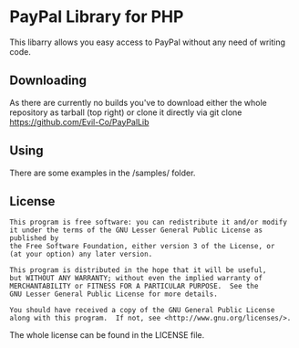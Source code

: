 # PayPal Library for PHP
This libarry allows you easy access to PayPal without any need of writing code.

## Downloading
As there are currently no builds you've to download either the whole repository as tarball (top right) or clone it directly via
	git clone https://github.com/Evil-Co/PayPalLib

## Using
There are some examples in the /samples/ folder.

## License
	This program is free software: you can redistribute it and/or modify
	it under the terms of the GNU Lesser General Public License as published by
	the Free Software Foundation, either version 3 of the License, or
	(at your option) any later version.

	This program is distributed in the hope that it will be useful,
	but WITHOUT ANY WARRANTY; without even the implied warranty of
	MERCHANTABILITY or FITNESS FOR A PARTICULAR PURPOSE.  See the
	GNU Lesser General Public License for more details.

	You should have received a copy of the GNU General Public License
	along with this program.  If not, see <http://www.gnu.org/licenses/>.

The whole license can be found in the LICENSE file.